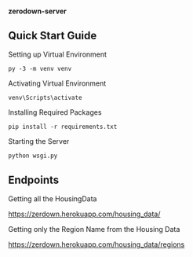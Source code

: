 #### **zerodown-server**

## Quick Start Guide

Setting up Virtual Environment

    py -3 -m venv venv

Activating Virtual Environment

    venv\Scripts\activate

Installing Required Packages

    pip install -r requirements.txt

Starting the Server

    python wsgi.py

## Endpoints

Getting all the HousingData

https://zerdown.herokuapp.com/housing_data/

Getting only the Region Name from the Housing Data

https://zerdown.herokuapp.com/housing_data/regions
